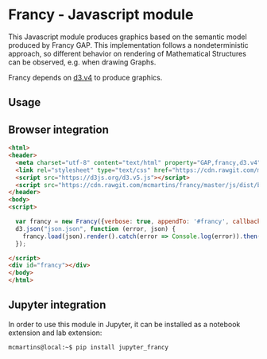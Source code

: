 # Francy - Javascript module

This Javascript module produces graphics based on the semantic model produced by Francy GAP.
This implementation follows a nondeterministic approach, so different behavior on rendering 
of Mathematical Structures can be observed, e.g. when drawing Graphs.

Francy depends on [d3.v4](https://d3js.org/) to produce graphics.

## Usage

## Browser integration

```html
<html>
<header>
  <meta charset="utf-8" content="text/html" property="GAP,francy,d3.v4">
  <link rel="stylesheet" type="text/css" href="https://cdn.rawgit.com/mcmartins/francy/master/js/dist/style/index.css">
  <script src="https://d3js.org/d3.v5.js"></script>
  <script src="https://cdn.rawgit.com/mcmartins/francy/master/js/dist/browser/francy.bundle.js"></script>
</header>
<body>
<script>

  var francy = new Francy({verbose: true, appendTo: '#francy', callbackHandler: console.log});
  d3.json("json.json", function (error, json) {
    francy.load(json).render().catch(error => Console.log(error)).then(element => console.log('do whatever with the element:', element));
  });

</script>
<div id="francy"></div>
</body>
</html>
```

## Jupyter integration

In order to use this module in Jupyter, it can be installed as a notebook extension and lab extension:

```bash
mcmartins@local:~$ pip install jupyter_francy
```
